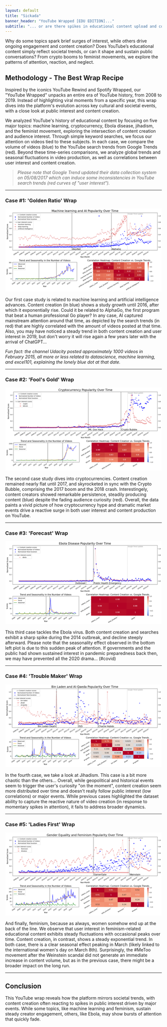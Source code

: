 ```yaml
---
layout: default
title: "Sickada"
banner_header: "YouTube Wrapped [EDU EDITION]..."
subtitle: "... or are there spikes in educational content upload and consumption over the years?"
---
```


Why do some topics spark brief surges of interest, while others drive ongoing engagement and content creation? Does YouTube’s educational content simply reflect societal trends, or can it shape and sustain public conversations? From crypto booms to feminist movements, we explore the patterns of attention, reaction, and neglect.

## **Methodology - The Best Wrap Recipe**
Inspired by the iconics YouTube Rewind and Spotify Wrapped, our "YouTube Wrapped" unpacks an entire era of YouTube history, from 2008 to 2019. Instead of highlighting viral moments from a specific year, this wrap dives into the platform's evolution across key cultural and societal events, with a close look at public interest and content creation. 

We analyzed YouTube's history of educational content by focusing on five major topics: machine learning, cryptocurrency, Ebola disease, jihadism, and the feminist movement, exploring the intersection of content creation and audience interest. Through simple keyword searches, we focus our attention on videos tied to these subjects. In each case, we compare the volume of videos (blue) to the YouTube search trends from Google Trends (red). Beyond these time-series comparisons, we analyze global trends and seasonal fluctuations in video production, as well as correlations between user interest and content creation.

>*Please note that Google Trend updated their data collection system on 05/08/2017 which can induce some inconsistencies in YouTube search trends (red curves of "user interest").*

---

### **Case #1: 'Golden Ratio' Wrap**
![ML](assets/plots/ML.png)

Our first case study is related to machine learning and artificial intelligence advances. Content creation (in blue) shows a study growth until 2016, after which it exponentially rise. Could it be related to AlphaGo, the first program that beat a human professional Go player? In any case, AI captured mainstream attention around that time, as depicted by the search trends (in red) that are highly correlated with the amount of videos posted at that time. Also, you may have noticed a steady trend in both content creation and user interest in 2019, but don't worry it will rise again a few years later with the arrival of ChatGPT...

*Fun fact: the channel Udacity posted approximately 1000 videos in February 2015, all more or less related to datascience, machine learning, and excel101, explaining the lonely blue dot at that date.*

---

### **Case #2: 'Fool's Gold' Wrap**
![crypto](assets/plots/crypto.png)

The second case study dives into cryptocurrencies. Content creation remained nearly flat until 2017, and skyrocketed in sync with the Crypto Bubble, comprising the 2017 boom and the 2018 crash. Interestingely, content creators showed remarkable persistence, steadily producing content (blue) despite the fading audience curiosity (red). Overall, the data paints a vivid picture of how cryptocurrency hype and dramatic market events drive a reactive surge in both user interest and content production on YouTube.

---

### **Case #3: 'Forecast' Wrap**
![ebola](assets/plots/ebola.png)

This third case tackles the Ebola virus. Both content creation and searches exhibit a sharp spike during the 2014 outbreak, and decline steeply afterward. Please note that the seasonality effect observed in the bottom left plot is due to this sudden peak of attention. If governments and the public had shown sustained interest in pandemic preparedness back then, we may have prevented all the 2020 drama... (#covid)

---

### **Case #4: 'Trouble Maker' Wrap**
![osama](assets/plots/osama.png)

In the fourth case, we take a look at Jihadism. This case is a bit more chaotic than the others... Overall, while geopolitical and historical events seem to trigger the user's curiosity "on the moment", content creation seem more distributed over time and doesn't really follow public interest (low correlations) or major events. While previous cases highlighted the dataset ability to capture the reactive nature of video creation (in response to momentary spikes in attention), it fails to address broader dynamics. 

---

### **Case #5: 'Ladies First' Wrap**
![feminism](assets/plots/feminism.png)

And finally, feminism, because as always, women somehow end up at the back of the line. We observe that user interest in feminism-related educational content exhibits steady fluctuations with occasional peaks over time. Content creation, in contrast, shows a steady exponential trend. In both case, there is a clear seasonal effect peaking in March (likely linked to the international women's day on March 8th). Surprisingly, the #MeToo movement after the Weinstein scandal did not generate an immediate increase in content volume, but as in the previous case, there might be a broader impact on the long run.

---

## **Conclusion**
This YouTube wrap reveals how the platform mirrors societal trends, with content creation often reacting to spikes in public interest driven by major events. While some topics, like machine learning and feminism, sustain steady creator engagement, others, like Ebola, may show bursts of attention that quickly fade.

